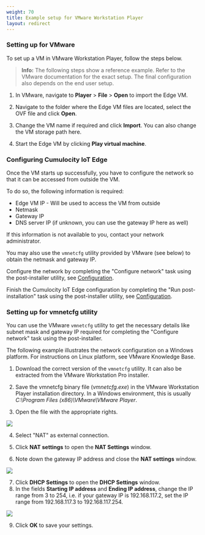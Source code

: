 ```yaml
---
weight: 70
title: Example setup for VMware Workstation Player
layout: redirect
---
```


### Setting up for VMware

To set up a VM in VMware Workstation Player, follow the steps below.

>**Info:** The following steps show a reference example. Refer to the VMware documentation for the exact setup. The final configuration also depends on the end user setup.

1. In VMware, navigate to **Player** > **File** > **Open** to import the Edge VM.

2.	Navigate to the folder where the Edge VM files are located, select the OVF file and click **Open**.

3.	Change the VM name if required and click **Import**. You can also change the VM storage path here.

4.	Start the Edge VM by clicking **Play virtual machine**.

### Configuring Cumulocity IoT Edge

Once the VM starts up successfully, you have to configure the network so that it can be accessed from outside the VM.

To do so, the following information is required:

* Edge VM IP - Will be used to access the VM from outside
* Netmask
* Gateway IP
* DNS server IP (if unknown, you can use the gateway IP here as well)

If this information is not available to you, contact your network administrator.  

You may also use the `vmnetcfg` utility provided by VMware (see below) to obtain the netmask and gateway IP.

Configure the network by completing the "Configure network" task using the post-installer utility, see [Configuration](/edge/installation/#configuration).

Finish the Cumulocity IoT Edge configuration by completing the "Run post-installation" task using the post-installer utility, see [Configuration](/edge/installation/#configuration).

### Setting up for vmnetcfg utility

You can use the VMware `vmnetcfg` utility to get the necessary details like subnet mask and gateway IP required for completing the "Configure network" task using the post-installer.

The following example illustrates the network configuration on a Windows platform. For instructions on Linux platform, see VMware Knowledge Base.  

1. Download the correct version of the `vmnetcfg` utility. It can also be extracted from the VMware Workstation Pro installer. 

2. Save the vmnetcfg binary file (*vmnetcfg.exe*) in the VMware Workstation Player installation directory. In a Windows environment, this is usually *C:\Program Files (x86)\VMware\VMware Player*.<br>

3. Open the file with the appropriate rights. <br>
<img src="/images/edge/edge-vmware-05.png" name="Setting up VMware"/>

4. Select "NAT" as external connection.<br>

5. Click **NAT settings** to open the **NAT Settings** window.<br>

6. Note down the gateway IP address and close the **NAT settings** window.<br>
<img src="/images/edge/edge-vmware-06.png" name="Setting up VMware"/>

7. Click **DHCP Settings** to open the **DHCP Settings** window.<br>
8. In the fields **Starting IP address** and **Ending IP address**, change the IP range from 3 to 254, i.e. if your gateway IP is 192.168.117.2, set the IP range from 192.168.117.3 to 192.168.117.254.<br>
<img src="/images/edge/edge-vmware-07.png" name="Setting up VMware"/>

9. Click **OK** to save your settings.



